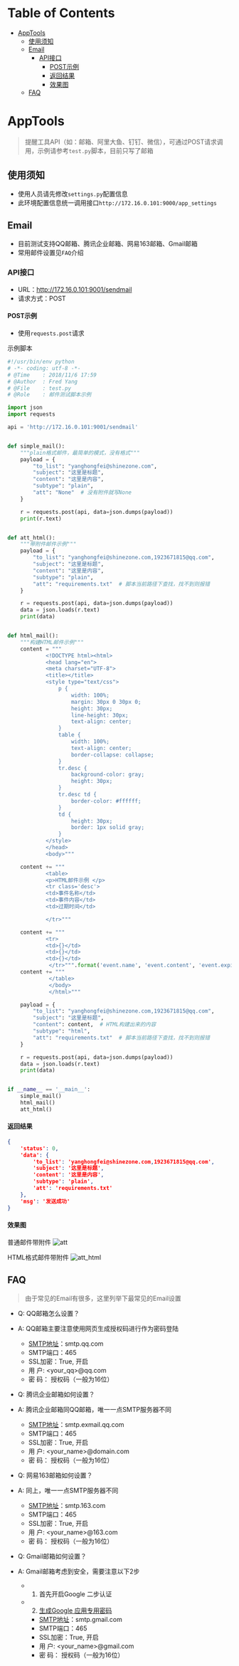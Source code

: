 
Table of Contents
=================

   * [AppTools](#apptools)
      * [使用须知](#使用须知)
      * [Email](#email)
         * [API接口](#api接口)
            * [POST示例](#post示例)
            * [返回结果](#返回结果)
            * [效果图](#效果图)
      * [FAQ](#faq)


# AppTools
> 提醒工具API（如：邮箱、阿里大鱼、钉钉、微信），可通过POST请求调用，示例请参考`test.py`脚本，目前只写了邮箱

## 使用须知
- 使用人员请先修改`settings.py`配置信息
- 此环境配置信息统一调用接口`http://172.16.0.101:9000/app_settings`


## Email

- 目前测试支持QQ邮箱、腾讯企业邮箱、网易163邮箱、Gmail邮箱
- 常用邮件设置见`FAQ`介绍


### API接口
- URL：http://172.16.0.101:9001/sendmail
- 请求方式：POST

#### POST示例
- 使用`requests.post`请求

示例脚本
```python
#!/usr/bin/env python
# -*- coding: utf-8 -*-
# @Time    : 2018/11/6 17:59
# @Author  : Fred Yang
# @File    : test.py
# @Role    : 邮件测试脚本示例

import json
import requests

api = 'http://172.16.0.101:9001/sendmail'


def simple_mail():
    """plain格式邮件，最简单的模式，没有格式"""
    payload = {
        "to_list": "yanghongfei@shinezone.com",
        "subject": "这里是标题",
        "content": "这里是内容",
        "subtype": "plain",
        "att": "None"  # 没有附件就写None
    }

    r = requests.post(api, data=json.dumps(payload))
    print(r.text)


def att_html():
    """带附件邮件示例"""
    payload = {
        "to_list": "yanghongfei@shinezone.com,1923671815@qq.com",
        "subject": "这里是标题",
        "content": "这里是内容",
        "subtype": "plain",
        "att": "requirements.txt"  # 脚本当前路径下查找，找不到则报错
    }

    r = requests.post(api, data=json.dumps(payload))
    data = json.loads(r.text)
    print(data)


def html_mail():
    """构建HTML邮件示例"""
    content = """
            <!DOCTYPE html><html>
            <head lang="en">
            <meta charset="UTF-8">
            <title></title>
            <style type="text/css">
                p {
                    width: 100%;
                    margin: 30px 0 30px 0;
                    height: 30px;
                    line-height: 30px;
                    text-align: center;
                }
                table {
                    width: 100%;
                    text-align: center;
                    border-collapse: collapse;
                }
                tr.desc {
                    background-color: gray;
                    height: 30px;
                }
                tr.desc td {
                    border-color: #ffffff;
                }
                td {
                    height: 30px;
                    border: 1px solid gray;
                }
            </style>
            </head>
            <body>"""

    content += """
            <table>
            <p>HTML邮件示例 </p>
            <tr class='desc'>
            <td>事件名称</td>
            <td>事件内容</td>
            <td>过期时间</td>

            </tr>"""

    content += """
            <tr>
            <td>{}</td>
            <td>{}</td>
            <td>{}</td>
             </tr>""".format('event.name', 'event.content', 'event.expire_at')
    content += """
             </table>
             </body>
             </html>"""

    payload = {
        "to_list": "yanghongfei@shinezone.com,1923671815@qq.com",
        "subject": "这里是标题",
        "content": content,  # HTML构建出来的内容
        "subtype": "html",
        "att": "requirements.txt"  # 脚本当前路径下查找，找不到则报错
    }

    r = requests.post(api, data=json.dumps(payload))
    data = json.loads(r.text)
    print(data)


if __name__ == '__main__':
    simple_mail()
    html_mail()
    att_html()


```
#### 返回结果
```json
{
	'status': 0,
	'data': {
		'to_list': 'yanghongfei@shinezone.com,1923671815@qq.com',
		'subject': '这里是标题',
		'content': '这里是内容',
		'subtype': 'plain',
		'att': 'requirements.txt'
	},
	'msg': '发送成功'
}
```

#### 效果图

普通邮件带附件
![att](images/att.jpg)

HTML格式邮件带附件
![att_html](images/att_html.jpg)





## FAQ
> 由于常见的Email有很多，这里列举下最常见的Email设置

- Q: QQ邮箱怎么设置？
- A: QQ邮箱主要注意使用网页生成授权码进行作为密码登陆
    - [SMTP地址](https://service.mail.qq.com/cgi-bin/help?id=28&no=167&subtype=1)：smtp.qq.com
    - SMTP端口：465
    - SSL加密：True, 开启
    - 用   户: <your_qq>@qq.com
    - 密   码： 授权码（一般为16位）

- Q: 腾讯企业邮箱如何设置？
- A: 腾讯企业邮箱同QQ邮箱，唯一一点SMTP服务器不同
    - [SMTP地址](https://service.exmail.qq.com/cgi-bin/help?subtype=1&id=28&no=1000585)：smtp.exmail.qq.com
    - SMTP端口：465
    - SSL加密：True, 开启
    - 用   户: <your_name>@domain.com
    - 密   码： 授权码（一般为16位）

- Q: 网易163邮箱如何设置？
- A: 同上，唯一一点SMTP服务器不同
    - [SMTP地址](http://help.163.com/09/1223/14/5R7P3QI100753VB8.html)：smtp.163.com
    - SMTP端口：465
    - SSL加密：True, 开启
    - 用   户: <your_name>@163.com
    - 密   码： 授权码（一般为16位）

- Q: Gmail邮箱如何设置？
- A: Gmail邮箱考虑到安全，需要注意以下2步
  - 1. 首先开启Google 二步认证
  - 2. [生成Google 应用专用密码](https://support.google.com/mail/answer/185833?hl=zh-Hans)
    - [SMTP地址](https://support.google.com/mail/answer/7126229?hl=zh-Hans&visit_id=636771670247559816-1235179449&rd=2)：smtp.gmail.com
    - SMTP端口：465
    - SSL加密：True, 开启
    - 用   户: <your_name>@gmail.com
    - 密   码： 授权码（一般为16位）

